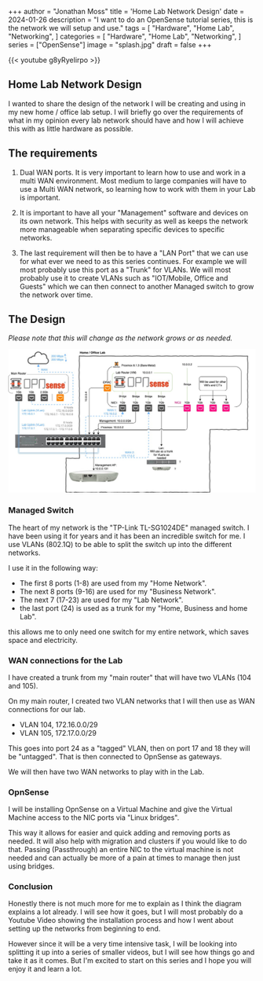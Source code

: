 +++
author = "Jonathan Moss"
title = 'Home Lab Network Design'
date = 2024-01-26
description = "I want to do an OpenSense tutorial series, this is the network we will setup and use."
tags = [
    "Hardware",
    "Home Lab",
    "Networking",
]
categories = [
    "Hardware",
    "Home Lab",
    "Networking",
]
series = ["OpenSense"]
image = "splash.jpg"
draft = false
+++

{{< youtube g8yRyeIirpo >}}

## Home Lab Network Design
I wanted to share the design of the network I will be creating and using in my new home / office lab setup. I will briefly go over the requirements of what in my opinion every lab network should have and how I will achieve this with as little hardware as possible.

## The requirements
1. Dual WAN ports. It is very important to learn how to use and work in a multi WAN environment. Most medium to large companies will have to use a Multi WAN network, so learning how to work with them in your Lab is important.

2. It is important to have all your "Management" software and devices on its own network. This helps with security as well as keeps the network more manageable when separating specific devices to specific networks.

3. The last requirement will then be to have a "LAN Port" that we can use for what ever we need to as this series continues. For example we will most probably use this port as a "Trunk" for VLANs. We will most probably use it to create VLANs such as "IOT/Mobile, Office and Guests" which we can then connect to another Managed switch to grow the network over time. 

## The Design

*Please note that this will change as the network grows or as needed.*

![Network Diagram](splash.jpg)

### Managed Switch
The heart of my network is the "TP-Link TL-SG1024DE" managed switch. I have been using it for years and it has been an incredible switch for me. I use VLANs (802.1Q) to be able to split the switch up into the different networks.

I use it in the following way:
- The first 8 ports (1-8) are used from my "Home Network".
- The next 8 ports (9-16) are used for my "Business Network".
- The next 7  (17-23) are used for my "Lab Network".
- the last port (24) is used as a trunk for my "Home, Business and home Lab".  

this allows me to only need one switch for my entire network, which saves space and electricity.

### WAN connections for the Lab
I have created a trunk from my "main router" that will have two VLANs (104 and 105). 

On my main router, I created two VLAN networks that I will then use as WAN connections for our lab.

- VLAN 104, 172.16.0.0/29
- VLAN 105, 172.17.0.0/29

This goes into port 24 as a "tagged" VLAN, then on port 17 and 18 they will be "untagged". That is then connected to OpnSense as gateways.

We will then have two WAN networks to play with in the Lab.

### OpnSense
I will be installing OpnSense on a Virtual Machine and give the Virtual Machine access to the NIC ports via "Linux bridges". 

This way it allows for easier and quick adding and removing ports as needed. It will also help with migration and clusters if you would like to do that. Passing (Passthrough) an entire NIC to the virtual machine is not needed and can actually be more of a pain at times to manage then just using bridges.

### Conclusion
Honestly there is not much more for me to explain as I think the diagram explains a lot already. I will see how it goes, but I will most probably do a Youtube Video showing the installation process and how I went about setting up the networks from beginning to end. 

However since it will be a very time intensive task, I will be looking into splitting it up into a series of smaller videos, but I will see how things go and take it as it comes.
But I'm excited to start on this series and I hope you will enjoy it and learn a lot. 